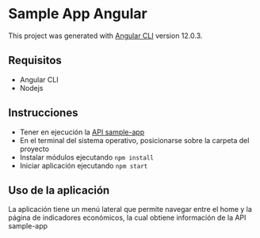 # Sample App Angular

This project was generated with [Angular CLI](https://github.com/angular/angular-cli) version 12.0.3.

## Requisitos

- Angular CLI
- Nodejs

## Instrucciones
- Tener en ejecución la [API sample-app](https://github.com/gcifuentes/api-sample-app)
- En el terminal del sistema operativo, posicionarse sobre la carpeta del proyecto
- Instalar módulos ejecutando `npm install`
- Iniciar aplicación ejecutando `npm start`

## Uso de la aplicación

<p>La aplicación tiene un menú lateral que permite navegar entre el home y la página de indicadores económicos, la cual obtiene información de la API sample-app</p>
